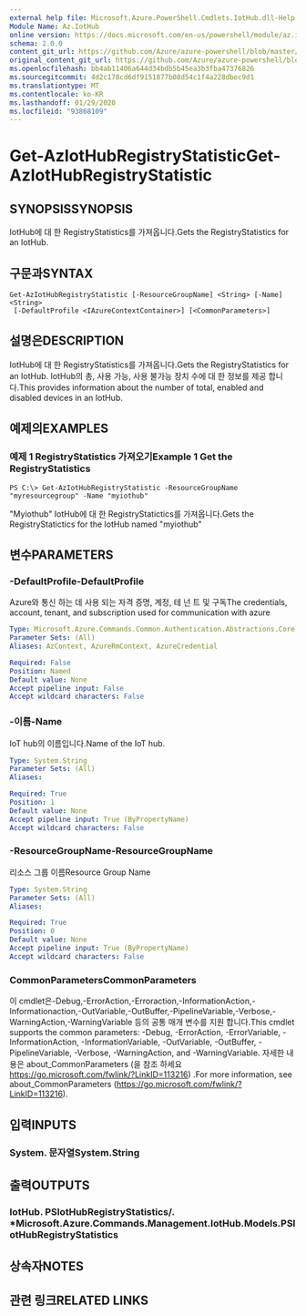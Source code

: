 ```yaml
---
external help file: Microsoft.Azure.PowerShell.Cmdlets.IotHub.dll-Help.xml
Module Name: Az.IotHub
online version: https://docs.microsoft.com/en-us/powershell/module/az.iothub/get-aziothubregistrystatistic
schema: 2.0.0
content_git_url: https://github.com/Azure/azure-powershell/blob/master/src/IotHub/IotHub/help/Get-AzIotHubRegistryStatistic.md
original_content_git_url: https://github.com/Azure/azure-powershell/blob/master/src/IotHub/IotHub/help/Get-AzIotHubRegistryStatistic.md
ms.openlocfilehash: bb4ab11406a644d34bdb5b45ea3b3fba47376826
ms.sourcegitcommit: 4d2c178cd6df9151877b08d54c1f4a228dbec9d1
ms.translationtype: MT
ms.contentlocale: ko-KR
ms.lasthandoff: 01/29/2020
ms.locfileid: "93868109"
---
```

# <span data-ttu-id="60b5f-101">Get-AzIotHubRegistryStatistic</span><span class="sxs-lookup"><span data-stu-id="60b5f-101">Get-AzIotHubRegistryStatistic</span></span>

## <span data-ttu-id="60b5f-102">SYNOPSIS</span><span class="sxs-lookup"><span data-stu-id="60b5f-102">SYNOPSIS</span></span>
<span data-ttu-id="60b5f-103">IotHub에 대 한 RegistryStatistics를 가져옵니다.</span><span class="sxs-lookup"><span data-stu-id="60b5f-103">Gets the RegistryStatistics for an IotHub.</span></span>

## <span data-ttu-id="60b5f-104">구문과</span><span class="sxs-lookup"><span data-stu-id="60b5f-104">SYNTAX</span></span>

```
Get-AzIotHubRegistryStatistic [-ResourceGroupName] <String> [-Name] <String>
 [-DefaultProfile <IAzureContextContainer>] [<CommonParameters>]
```

## <span data-ttu-id="60b5f-105">설명은</span><span class="sxs-lookup"><span data-stu-id="60b5f-105">DESCRIPTION</span></span>
<span data-ttu-id="60b5f-106">IotHub에 대 한 RegistryStatistics를 가져옵니다.</span><span class="sxs-lookup"><span data-stu-id="60b5f-106">Gets the RegistryStatistics for an IotHub.</span></span>
<span data-ttu-id="60b5f-107">IotHub의 총, 사용 가능, 사용 불가능 장치 수에 대 한 정보를 제공 합니다.</span><span class="sxs-lookup"><span data-stu-id="60b5f-107">This provides information about the number of total, enabled and disabled devices in an IotHub.</span></span>

## <span data-ttu-id="60b5f-108">예제의</span><span class="sxs-lookup"><span data-stu-id="60b5f-108">EXAMPLES</span></span>

### <span data-ttu-id="60b5f-109">예제 1 RegistryStatistics 가져오기</span><span class="sxs-lookup"><span data-stu-id="60b5f-109">Example 1 Get the RegistryStatistics</span></span>
```
PS C:\> Get-AzIotHubRegistryStatistic -ResourceGroupName "myresourcegroup" -Name "myiothub"
```

<span data-ttu-id="60b5f-110">"Myiothub" IotHub에 대 한 RegistryStatictics를 가져옵니다.</span><span class="sxs-lookup"><span data-stu-id="60b5f-110">Gets the RegistryStatictics for the IotHub named "myiothub"</span></span>

## <span data-ttu-id="60b5f-111">변수</span><span class="sxs-lookup"><span data-stu-id="60b5f-111">PARAMETERS</span></span>

### <span data-ttu-id="60b5f-112">-DefaultProfile</span><span class="sxs-lookup"><span data-stu-id="60b5f-112">-DefaultProfile</span></span>
<span data-ttu-id="60b5f-113">Azure와 통신 하는 데 사용 되는 자격 증명, 계정, 테 넌 트 및 구독</span><span class="sxs-lookup"><span data-stu-id="60b5f-113">The credentials, account, tenant, and subscription used for communication with azure</span></span>

```yaml
Type: Microsoft.Azure.Commands.Common.Authentication.Abstractions.Core.IAzureContextContainer
Parameter Sets: (All)
Aliases: AzContext, AzureRmContext, AzureCredential

Required: False
Position: Named
Default value: None
Accept pipeline input: False
Accept wildcard characters: False
```

### <span data-ttu-id="60b5f-114">-이름</span><span class="sxs-lookup"><span data-stu-id="60b5f-114">-Name</span></span>
<span data-ttu-id="60b5f-115">IoT hub의 이름입니다.</span><span class="sxs-lookup"><span data-stu-id="60b5f-115">Name of the IoT hub.</span></span> 

```yaml
Type: System.String
Parameter Sets: (All)
Aliases:

Required: True
Position: 1
Default value: None
Accept pipeline input: True (ByPropertyName)
Accept wildcard characters: False
```

### <span data-ttu-id="60b5f-116">-ResourceGroupName</span><span class="sxs-lookup"><span data-stu-id="60b5f-116">-ResourceGroupName</span></span>
<span data-ttu-id="60b5f-117">리소스 그룹 이름</span><span class="sxs-lookup"><span data-stu-id="60b5f-117">Resource Group Name</span></span>

```yaml
Type: System.String
Parameter Sets: (All)
Aliases:

Required: True
Position: 0
Default value: None
Accept pipeline input: True (ByPropertyName)
Accept wildcard characters: False
```

### <span data-ttu-id="60b5f-118">CommonParameters</span><span class="sxs-lookup"><span data-stu-id="60b5f-118">CommonParameters</span></span>
<span data-ttu-id="60b5f-119">이 cmdlet은-Debug,-ErrorAction,-Erroraction,-InformationAction,-Informationaction,-OutVariable,-OutBuffer,-PipelineVariable,-Verbose,-WarningAction,-WarningVariable 등의 공통 매개 변수를 지원 합니다.</span><span class="sxs-lookup"><span data-stu-id="60b5f-119">This cmdlet supports the common parameters: -Debug, -ErrorAction, -ErrorVariable, -InformationAction, -InformationVariable, -OutVariable, -OutBuffer, -PipelineVariable, -Verbose, -WarningAction, and -WarningVariable.</span></span> <span data-ttu-id="60b5f-120">자세한 내용은 about_CommonParameters (을 참조 하세요 https://go.microsoft.com/fwlink/?LinkID=113216) .</span><span class="sxs-lookup"><span data-stu-id="60b5f-120">For more information, see about_CommonParameters (https://go.microsoft.com/fwlink/?LinkID=113216).</span></span>

## <span data-ttu-id="60b5f-121">입력</span><span class="sxs-lookup"><span data-stu-id="60b5f-121">INPUTS</span></span>

### <span data-ttu-id="60b5f-122">System. 문자열</span><span class="sxs-lookup"><span data-stu-id="60b5f-122">System.String</span></span>

## <span data-ttu-id="60b5f-123">출력</span><span class="sxs-lookup"><span data-stu-id="60b5f-123">OUTPUTS</span></span>

### <span data-ttu-id="60b5f-124">IotHub. PSIotHubRegistryStatistics/. \*</span><span class="sxs-lookup"><span data-stu-id="60b5f-124">Microsoft.Azure.Commands.Management.IotHub.Models.PSIotHubRegistryStatistics</span></span>

## <span data-ttu-id="60b5f-125">상속자</span><span class="sxs-lookup"><span data-stu-id="60b5f-125">NOTES</span></span>

## <span data-ttu-id="60b5f-126">관련 링크</span><span class="sxs-lookup"><span data-stu-id="60b5f-126">RELATED LINKS</span></span>
